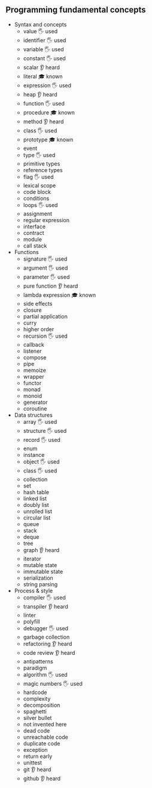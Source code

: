 ## Programming fundamental concepts

- Syntax and concepts
  - value 🖐 used
  - identifier 🖐 used
  - variable 🖐 used
  - constant 🖐 used
  - scalar 👂 heard
  - literal 🎓 known
  - expression 🖐 used
  - heap 👂 heard
  - function 🖐 used
  - procedure 🎓 known
  - method 👂 heard
  - class 🖐 used
  - prototype 🎓 known
  - event 
  - type 🖐 used
  - primitive types
  - reference types
  - flag 🖐 used
  - lexical scope
  - code block
  - conditions
  - loops 🖐 used
  - assignment
  - regular expression
  - interface
  - contract
  - module
  - call stack
- Functions
  - signature 🖐 used
  - argument 🖐 used
  - parameter 🖐 used
  - pure function 👂 heard
  - lambda expression 🎓 known
  - side effects
  - closure
  - partial application
  - curry
  - higher order
  - recursion 🖐 used
  - callback
  - listener
  - compose
  - pipe
  - memoize
  - wrapper
  - functor
  - monad
  - monoid
  - generator
  - coroutine
- Data structures
  - array 🖐 used
  - structure 🖐 used
  - record 🖐 used
  - enum 
  - instance 
  - object 🖐 used
  - class 🖐 used
  - collection
  - set
  - hash table
  - linked list
  - doubly list
  - unrolled list
  - circular list
  - queue
  - stack
  - deque
  - tree
  - graph 👂 heard
  - iterator
  - mutable state
  - immutable state
  - serialization
  - string parsing
- Process & style
  - compiler 🖐 used
  - transpiler 👂 heard
  - linter
  - polyfill 
  - debugger 🖐 used
  - garbage collection
  - refactoring  👂 heard
  - code review 👂 heard
  - antipatterns
  - paradigm
  - algorithm 🖐 used
  - magic numbers 🖐 used
  - hardcode
  - complexity
  - decomposition
  - spaghetti
  - silver bullet
  - not invented here
  - dead code
  - unreachable code
  - duplicate code
  - exception
  - return early
  - unittest
  - git 👂 heard
  - github 👂 heard
